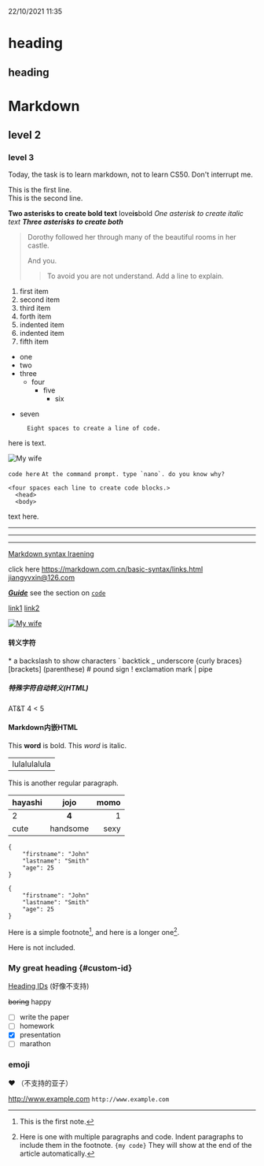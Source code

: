22/10/2021 11:35

heading
=====
heading
------
# Markdown
## level 2
### level 3

Today, the task is to learn markdown, not to learn CS50.
Don't interrupt me.

This is the first line.<br>This is the second line.

**Two asterisks to create bold text**
love**is**bold
*One asterisk to create italic text*
***Three asterisks to create both***

> Dorothy followed her through many of the beautiful rooms in her castle.
>
> And you.
>
> > To avoid you are not understand. Add a line to explain.

1. first item
2. second item
3. third item
4. forth item
  1. indented item
  2. indented item
5. fifth item

- one
- two
- three
  * four
    * five
      + six
+ seven

        Eight spaces to create a line of code.


here is text.

![My wife](:/71bd592331fa4a0da6f25285e9f562d1)

`code here`
``At the command prompt. type `nano`.
do you know why?``

    <four spaces each line to create code blocks.>
      <head>
      <body>

text here.

***

---
___

[Markdown syntax lraening](https://markdown.com.cn/basic-syntax/links.html)

click here <https://markdown.com.cn/basic-syntax/links.html>
<jiangyvxin@126.com>

***[Guide](https://markdown.com.cn/basic-syntax/links.html)***
see the section on [`code`](https://markdown.com.cn/basic-syntax/links.html)

[link1][1]
[link2][2]

[1]: https://markdown.com.cn/basic-syntax/links.html
[2]: https://markdown.com.cn/basic-syntax/links.html

[![My wife](:/71bd592331fa4a0da6f25285e9f562d1)
](https://markdown.com.cn)

#### 转义字符
\* a backslash to show characters
\` backtick
\_ underscore
\{curly braces}
\[brackets]
\(parenthese)
\# pound sign
\! exclamation mark
\| pipe
##### 特殊字符自动转义(HTML)
AT&T
4 < 5

#### Markdown内嵌HTML
This **word** is bold. This <em>word</em> is italic.

<table>
	<tr>
		<td>lulalulalula</td>
	<tr>
</table>

This is another regular paragraph.

| hayashi |   jojo   | momo |
| :------ | :------: | ---: |
| 2       |  **4**   |    1 |
| cute    | handsome | sexy |

```
{
	"firstname": "John"
	"lastname": "Smith"
	"age": 25
}
```

~~~
{
	"firstname": "John"
	"lastname": "Smith"
	"age": 25
}
~~~

Here is a simple footnote[^1], and here is a longer one[^bignote].
[^1]: This is the first note.
[^bignote]: Here is one with multiple paragraphs and code.
	Indent paragraphs to include them in the footnote.
	`{my code}`
	They will show at the end of the article automatically.

Here is not included.
### My great heading {#custom-id}
[Heading IDs](#custom-id)
(好像不支持)

~~boring~~ happy

- [ ] write the paper
- [ ] homework
- [x] presentation
- [ ] marathon

### emoji
❤️ 
（不支持的亚子）

http://www.example.com
`http://www.example.com`